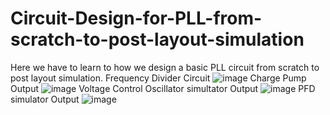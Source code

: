 # Circuit-Design-for-PLL-from-scratch-to-post-layout-simulation
Here we have to learn to how we design a basic PLL circuit from scratch to post layout simulation.
Frequency Divider Circuit
![image](https://user-images.githubusercontent.com/67455761/127774410-63873540-d18c-4df7-bcd3-3c99e8342243.png)
Charge Pump Output
![image](https://user-images.githubusercontent.com/67455761/127776158-1fde4ddc-f5f6-4931-8546-be3689f09fbd.png)
Voltage Control Oscillator simultator Output
![image](https://user-images.githubusercontent.com/67455761/127776206-67bc2a17-cde5-4ab2-ad36-7f0ef047573a.png)
PFD simulator Output
![image](https://user-images.githubusercontent.com/67455761/127776406-b6cd0291-2ced-4c37-b707-3086fb1307e8.png)


